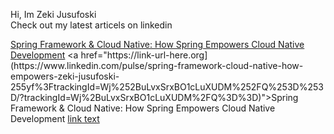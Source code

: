 
Hi, Im Zeki Jusufoski <br>
Check out my latest articels on linkedin <br>

[Spring Framework & Cloud Native: How Spring Empowers Cloud Native Development](https://link-url-here.org](https://www.linkedin.com/pulse/spring-framework-cloud-native-how-empowers-zeki-jusufoski-255yf%3FtrackingId=Wj%252BuLvxSrxBO1cLuXUDM%252FQ%253D%253D/?trackingId=Wj%2BuLvxSrxBO1cLuXUDM%2FQ%3D%3D))
<a href="https://link-url-here.org](https://www.linkedin.com/pulse/spring-framework-cloud-native-how-empowers-zeki-jusufoski-255yf%3FtrackingId=Wj%252BuLvxSrxBO1cLuXUDM%252FQ%253D%253D/?trackingId=Wj%2BuLvxSrxBO1cLuXUDM%2FQ%3D%3D)">Spring Framework & Cloud Native: How Spring Empowers Cloud Native Development</a>
<a href="url">link text</a>

<!--
**jzeki/jzeki** is a ✨ _special_ ✨ repository because its `README.md` (this file) appears on your GitHub profile.

Here are some ideas to get you started:

- 🔭 I’m currently working on ...
- 🌱 I’m currently learning ...
- 👯 I’m looking to collaborate on ...
- 🤔 I’m looking for help with ...
- 💬 Ask me about ...
- 📫 How to reach me: ...
- 😄 Pronouns: ...
- ⚡ Fun fact: ...
-->
